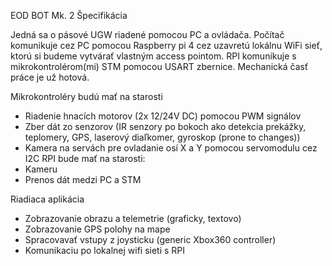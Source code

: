 EOD BOT Mk. 2 
Špecifikácia

Jedná sa o pásové UGW riadené pomocou PC a ovládača. Počítač komunikuje cez PC pomocou Raspberry pi 4 cez uzavretú lokálnu WiFi sieť, ktorú si budeme vytvárať vlastným access pointom. RPI komunikuje s mikrokontrolérom(mi) STM pomocou USART zbernice. Mechanická časť práce je už hotová.

 Mikrokontroléry budú mať na starosti 
-	Riadenie hnacích motorov (2x 12/24V DC) pomocou PWM signálov
-	Zber dát zo senzorov (IR senzory po bokoch ako detekcia prekážky, teplomery, GPS, laserový diaľkomer, gyroskop (prone to changes))
-	Kamera na servách pre ovladanie osí X a Y pomocou servomodulu cez I2C
RPI bude mať na starosti:
-	Kameru
-	Prenos dát medzi PC a STM

Riadiaca aplikácia
-	Zobrazovanie obrazu a telemetrie (graficky, textovo)
-	Zobrazovanie GPS polohy na mape
-	Spracovavať vstupy z joysticku (generic Xbox360 controller)
-	Komunikaciu po lokalnej wifi sieti s RPI

